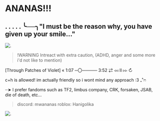 #                 ANANAS!!!

## . . . . . ╰──╮"I must be the reason why, you have given up your smile..."

![.](https://files.catbox.moe/8b16mf.jpg)

> !WARNING
> Intreact with extra caution, (ADHD, anger and some more i'd not like to mention)

[Through Patches of Violet] «
1:07 ─〇───── 3:52
⇄   ◃◃   ⅠⅠ   ▹▹   ↻


c+h is allowed! im actually friendly so i wont mind any approach :3 ₊˚ෆ

┈➤ I prefer fandoms such as TF2, limbus company, CRK, forsaken, JSAB, die of death, etc...

> discord: mwananas
> roblox:  Hanigolika

![.](https://files.catbox.moe/dcnuez.gif)

